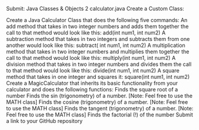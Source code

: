 Submit: Java Classes & Objects 2
calculator.java
Create a Custom Class:



Create a Java Calculator Class that does the following five commands:
An add method that takes in two integer numbers and adds them together the call to that method would look like this: add(int num1, int num2)
A subtraction method that takes in two integers and subtracts them from one another would look like this: subtract( int num1, int num2)
A multiplication method that takes in two integer numbers and multiplies them together the call to that method would look like this: multiply(int num1, int num2)
A division method that takes in two integer numbers and divides them the call to that method would look like this: divide(int num1, int num2)
A square method that takes in one integer and squares it: square(int num1, int num2)
Create a MagicCalculator that inherits its basic functionality from your calculator and does the following functions:
Finds the square root of a number
Finds the sin (trigonometry) of a number. [Note: Feel free to use the MATH class]
Finds the cosine (trigonometry) of a number. [Note: Feel free to use the MATH class]
Finds the tangent (trigonometry) of a number. [Note: Feel free to use the MATH class]
Finds the factorial (!) of the number
Submit a link to your GitHub repository 
